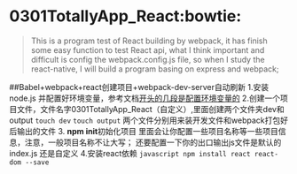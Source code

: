 # 0301TotallyApp_React:bowtie:
>This is a program test of React building by webpack, it has finish some easy function to
test React api, what I think important and difficult is config the webpack.config.js file,
so when I study the react-native, I will build a program basing on express and webpack;

##Babel+webpack+react创建项目+webpack-dev-server自动刷新
    1.安装node.js 并配置好环境变量，参考文档[开头的几段是配置环境变量的](https://my.oschina.net/u/2328177/blog/842851)
    2.创建一个项目文件，文件名字0301TotallyApp_React（自定义）,里面创建两个文件夹dev和output
        ```touch dev```
        ```touch output```
        两个文件分别用来装开发文件和webpack打包好后输出的文件
    3. **npm init**初始化项目
        里面会让你配置一些项目名称等一些项目信息，注意，一般项目名称不让大写；
        还要配置一下你的出口输出js文件是默认的index.js 还是自定义
    4.安装react依赖
        ```javascript
        npm install react react-dom --save
        ```

